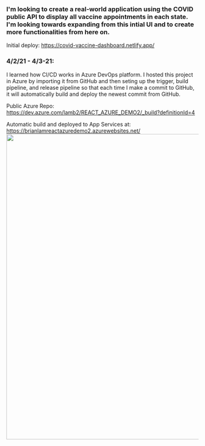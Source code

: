 ### I'm looking to create a real-world application using the COVID public API to display all vaccine appointments in each state. I'm looking towards expanding from this intial UI and to create more functionalities from here on. 


Initial deploy:
https://covid-vaccine-dashboard.netlify.app/



### 4/2/21 - 4/3-21:
I learned how CI/CD works in Azure DevOps platform. I hosted this project in Azure by importing it from GitHub and then seting up the trigger, build pipeline, and release pipeline so that each time I make a commit to GitHub, it will automatically build and deploy the newest commit from GitHub.

Public Azure Repo:  
https://dev.azure.com/lamb2/REACT_AZURE_DEMO2/_build?definitionId=4

Automatic build and deployed to App Services at: https://brianlamreactazuredemo2.azurewebsites.net/
<img src="https://user-images.githubusercontent.com/5561950/113490448-ee110f00-9497-11eb-98e8-2fb331eb6cc2.PNG" width="800px" >
